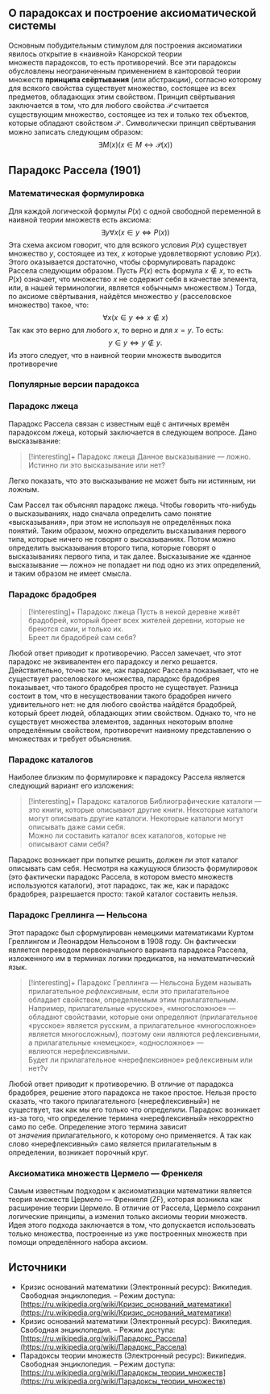 ## О парадоксах и построение аксиоматической системы
Основным побудительным стимулом для построения аксиоматики явилось открытие в «наивной» Канорской  теории множеств парадоксов, то есть противоречий. Все эти парадоксы обусловлены неограниченным применением в канторовой теории множеств **принципа свёртывания** (или абстракции), согласно которому для всякого свойства существует множество, состоящее из всех предметов, обладающих этим свойством.
Принцип свёртывания заключается в том, что для любого свойства ${\displaystyle {\mathcal {P}}}$ считается существующим множество, состоящее из тех и только тех объектов, которые обладают свойством ${\displaystyle {\mathcal {P}}}$ . Символически принцип свёртывания можно записать следующим образом:
$$\exists M (x) (x \in M \leftrightarrow \mathcal{P}(x))$$

## Парадокс Рассела (1901)
### Математическая формулировка
Для каждой логической формулы $P(x)$ с одной свободной переменной в наивной теории множеств есть аксиома:
$$\exists y \forall x (x \in y \iff P(x))$$
Эта схема аксиом говорит, что для всякого условия ${\displaystyle P(x)}$ существует множество $y$, состоящее из тех, $x$ которые удовлетворяют условию ${\displaystyle P(x)}$. Этого оказывается достаточно, чтобы сформулировать парадокс Рассела следующим образом.
Пусть $P(x)$ есть формула ${\displaystyle x\notin x}$, то есть ${\displaystyle P(x)}$ означает, что множество ${\displaystyle x}$ не содержит себя в качестве элемента, или, в нашей терминологии, является «обычным» множеством.) Тогда, по аксиоме свёртывания, найдётся множество ${\displaystyle y}$ (расселовское множество) такое, что:
$$\forall x (x \in y \iff x\notin x)$$
Так как это верно для любого ${\displaystyle x}$, то верно и для ${\displaystyle x=y.}$ То есть:
$$y \in y \iff y\notin y.$$
Из этого следует, что в наивной теории множеств выводится противоречие
 
### Популярные версии парадокса
### Парадокс лжеца
Парадокс Рассела связан с известным ещё с античных времён парадоксом лжеца, который заключается в следующем вопросе. Дано высказывание:

> [!interesting]+ Парадокс лжеца
> Данное высказывание — ложно. 
> Истинно ли это высказывание или нет?

Легко показать, что это высказывание не может быть ни истинным, ни ложным.

Сам Рассел так объяснял парадокс лжеца. Чтобы говорить что-нибудь о высказываниях, надо сначала определить само понятие «высказывания», при этом не используя не определённых пока понятий. Таким образом, можно определить высказывания первого типа, которые ничего не говорят о высказываниях. Потом можно определить высказывания второго типа, которые говорят о высказываниях первого типа, и так далее. Высказывание же «данное высказывание — ложно» не попадает ни под одно из этих определений, и таким образом не имеет смысла. 

### Парадокс брадобрея
> [!interesting]+ Парадокс лжеца
> Пусть в некой деревне живёт брадобрей, который бреет всех жителей деревни, которые не бреются сами, и только их.  
> Бреет ли брадобрей сам себя?

Любой ответ приводит к противоречию. Рассел замечает, что этот парадокс не эквивалентен его парадоксу и легко решается. Действительно, точно так же, как парадокс Рассела показывает, что не существует расселовского множества, парадокс брадобрея показывает, что такого брадобрея просто не существует. Разница состоит в том, что в несуществовании такого брадобрея ничего удивительного нет: не для любого свойства найдётся брадобрей, который бреет людей, обладающих этим свойством. Однако то, что не существует множества элементов, заданных некоторым вполне определённым свойством, противоречит наивному представлению о множествах и требует объяснения.

### Парадокс каталогов
Наиболее близким по формулировке к парадоксу Рассела является следующий вариант его изложения:

> [!interesting]+ Парадокс каталогов
> Библиографические каталоги — это книги, которые описывают другие книги. Некоторые каталоги могут описывать другие каталоги. Некоторые каталоги могут описывать даже сами себя.  
> Можно ли составить каталог всех каталогов, которые не описывают сами себя?

Парадокс возникает при попытке решить, должен ли этот каталог описывать сам себя. Несмотря на кажущуюся близость формулировок (это фактически парадокс Рассела, в котором вместо множеств используются каталоги), этот парадокс, так же, как и парадокс брадобрея, разрешается просто: такой каталог составить нельзя.

### Парадокс Греллинга — Нельсона
Этот парадокс был сформулирован немецкими математиками Куртом Греллингом и Леонардом Нельсоном в 1908 году. Он фактически является переводом первоначального варианта парадокса Рассела, изложенного им в терминах логики предикатов, на нематематический язык.

> [!interesting]+ Парадокс Греллинга — Нельсона
> Будем называть прилагательное _рефлексивным_, если это прилагательное обладает свойством, определяемым этим прилагательным. Например, прилагательные «русское», «многосложное» — обладают свойствами, которые они определяют (прилагательное «русское» является русским, а прилагательное «многосложное» является многосложным), поэтому они являются рефлексивными, а прилагательные «немецкое», «односложное» — являются нерефлексивными.  
> Будет ли прилагательное «нерефлексивное» рефлексивным или нет?v

Любой ответ приводит к противоречию. В отличие от парадокса брадобрея, решение этого парадокса не такое простое. Нельзя просто сказать, что такого прилагательного («нерефлексивный») не существует, так как мы его только что определили. Парадокс возникает из-за того, что определение термина «нерефлексивный» некорректно само по себе. Определение этого термина зависит от _значения_ прилагательного, к которому оно применяется. А так как слово «нерефлексивный» само является прилагательным в определении, возникает порочный круг.

### Аксиоматика множеств Цермело — Френкеля
Самым известным подходом к аксиоматизации математики является теория множеств Цермело — Френкеля (ZF), которая возникла как расширение теории Цермело. В отличие от Рассела, Цермело сохранил логические принципы, а изменил только аксиомы теории множеств. Идея этого подхода заключается в том, что допускается использовать только множества, построенные из уже построенных множеств при помощи определённого набора аксиом.

## Источники
* Кризис оснований математики (Электронный ресурс): Википедия. Свободная энциклопедия. – Режим доступа: [https://ru.wikipedia.org/wiki/Кризис_оснований_математики](https://ru.wikipedia.org/wiki/Кризис_оснований_математики)
* Кризис оснований математики (Электронный ресурс): Википедия. Свободная энциклопедия. – Режим доступа: [https://ru.wikipedia.org/wiki/Парадокс_Рассела](https://ru.wikipedia.org/wiki/Парадокс_Рассела)
* Парадоксы теории множеств (Электронный ресурс): Википедия. Свободная энциклопедия. – Режим доступа: [https://ru.wikipedia.org/wiki/Парадоксы_теории_множеств](https://ru.wikipedia.org/wiki/Парадоксы_теории_множеств)